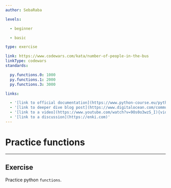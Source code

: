 ```yaml
---
author: SebaRaba

levels:

  - beginner

  - basic

type: exercise

link: https://www.codewars.com/kata/number-of-people-in-the-bus
linkType: codewars
standards:

  py.functions.0: 1000
  py.functions.1: 2000
  py.functions.3: 3000

links:

  - '[link to official documentation](https://www.python-course.eu/python3_functions.php){website}'
  - '[link to deeper dive blog post](https://www.digitalocean.com/community/tutorials/how-to-define-functions-in-python-3){website}'
  - '[link to a video](https://www.youtube.com/watch?v=9Os0o3wzS_I){video}'
  - '[link to a discussion](https://enki.com)'
---
```


# Practice functions

---
## Exercise

Practice python `functions`.
